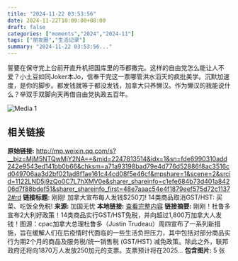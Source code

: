 ```yaml
---
title: "2024-11-22 03:53:56"
date: 2024-11-22T10:00:00+08:00
draft: false
categories: ["moments","2024","2024-11"]
tags: ["朋友圈","生活记录"]
summary: "2024-11-22 03:53:56..."
---
```


誓要在保守党上台前开直升机把国库里的币都撒完。这样的自由党怎么能让人不爱？小土豆如同Joker本Jo，信奉干完这一票哪管洪水滔天的疯批美学。沉默加速度，是你的脚步。都发钱就等于都没发钱，加拿大只养懒汉。作为懒汉的我能说什么？举双手双脚向天再借自由党执政五百年。

![Media 1](/Moments/photos/2024-11-22/202411220353560.jpg)

## 相关链接

**原始链接:** http://mp.weixin.qq.com/s?__biz=MjM5NTQwMjY2NA==&mid=2247813514&idx=1&sn=fde8990310add242e9543ed141bb0b66&chksm=a71a93198bad79e4d776d52886f8ac3516cd049706aa3d2bf021ad8f1ae161c44cd08f5e46cf&mpshare=1&scene=2&srcid=1122LND5j9zQo0C7L7hXMV0e&sharer_shareinfo=c1efe684b73d401a84206d7f88bdef51&sharer_shareinfo_first=48e7aaac54e4f1879eef575d72c11372#rd
**链接标题:** 刚刚! 加拿大宣布每人发钱$250刀! 14类商品取消GST/HST: 买菜、吃饭全免税!
**来源:** 加国无忧
**本地链接:** [查看完整内容](/link_content/2024/11/2024-11-22/link_content/)
**链接摘要:** 刚刚！杜鲁多宣布2大利好政策！14类商品实行GST/HST免税，并向超过1,800万加拿大人发钱！图源：cpac加拿大总理杜鲁多（Justin Trudeau）周四宣布了一系列新措施，旨在缓解人们在后疫情时代面临的一些生活负担压力，其中包括对部分商品实行为期2个月的商品及服务税/统一销售税 (GST/HST) 减免政策。除此之外，联邦政府还将向1870万人发放250加元的支票。支票预计将在2025...
**包含图片:** 5 张


